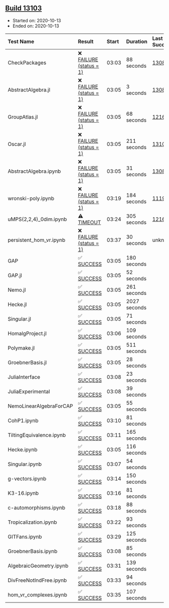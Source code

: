 ## [Build 13103](https://oscarci.mathematik.uni-kl.de/job/oscar/13103/)

* Started on: 2020-10-13
* Ended on: 2020-10-13

| Test Name    | Result | Start | Duration | Last Success | First Failure |
|:-------------|:-------|:------|:---------|:-------------|:--------------|
| CheckPackages | ❌ [FAILURE (status = 1)](https://oscarci.mathematik.uni-kl.de/job/oscar/13103/artifact/logs/build-13103/CheckPackages.log) | 03:03 | 88 seconds | [13085](https://oscarci.mathematik.uni-kl.de/job/oscar/13085/) | [13086](https://oscarci.mathematik.uni-kl.de/job/oscar/13086/) |
| AbstractAlgebra.jl | ❌ [FAILURE (status = 1)](https://oscarci.mathematik.uni-kl.de/job/oscar/13103/artifact/logs/build-13103/AbstractAlgebra.jl.log) | 03:05 | 3 seconds | [13085](https://oscarci.mathematik.uni-kl.de/job/oscar/13085/) | [13086](https://oscarci.mathematik.uni-kl.de/job/oscar/13086/) |
| GroupAtlas.jl | ❌ [FAILURE (status = 1)](https://oscarci.mathematik.uni-kl.de/job/oscar/13103/artifact/logs/build-13103/GroupAtlas.jl.log) | 03:05 | 68 seconds | [12167](https://oscarci.mathematik.uni-kl.de/job/oscar/12167/) | [12168](https://oscarci.mathematik.uni-kl.de/job/oscar/12168/) |
| Oscar.jl | ❌ [FAILURE (status = 1)](https://oscarci.mathematik.uni-kl.de/job/oscar/13103/artifact/logs/build-13103/Oscar.jl.log) | 03:05 | 211 seconds | [13102](https://oscarci.mathematik.uni-kl.de/job/oscar/13102/) | [13103](https://oscarci.mathematik.uni-kl.de/job/oscar/13103/) |
| AbstractAlgebra.ipynb | ❌ [FAILURE (status = 1)](https://oscarci.mathematik.uni-kl.de/job/oscar/13103/artifact/logs/build-13103/AbstractAlgebra.ipynb.log) | 03:05 | 31 seconds | [13085](https://oscarci.mathematik.uni-kl.de/job/oscar/13085/) | [13086](https://oscarci.mathematik.uni-kl.de/job/oscar/13086/) |
| wronski-poly.ipynb | ❌ [FAILURE (status = 1)](https://oscarci.mathematik.uni-kl.de/job/oscar/13103/artifact/logs/build-13103/wronski-poly.ipynb.log) | 03:19 | 184 seconds | [11192](https://oscarci.mathematik.uni-kl.de/job/oscar/11192/) | [11193](https://oscarci.mathematik.uni-kl.de/job/oscar/11193/) |
| uMPS(2,2,4)_0dim.ipynb | ⚠ [TIMEOUT](https://oscarci.mathematik.uni-kl.de/job/oscar/13103/artifact/logs/build-13103/uMPS-2-2-4-_0dim.ipynb.log) | 03:24 | 305 seconds | [12167](https://oscarci.mathematik.uni-kl.de/job/oscar/12167/) | [12168](https://oscarci.mathematik.uni-kl.de/job/oscar/12168/) |
| persistent_hom_vr.ipynb | ❌ [FAILURE (status = 1)](https://oscarci.mathematik.uni-kl.de/job/oscar/13103/artifact/logs/build-13103/persistent_hom_vr.ipynb.log) | 03:37 | 30 seconds | unknown | unknown |
| GAP | ✅ [SUCCESS](https://oscarci.mathematik.uni-kl.de/job/oscar/13103/artifact/logs/build-13103/GAP.log) | 03:05 | 180 seconds |  |  |
| GAP.jl | ✅ [SUCCESS](https://oscarci.mathematik.uni-kl.de/job/oscar/13103/artifact/logs/build-13103/GAP.jl.log) | 03:05 | 52 seconds |  |  |
| Nemo.jl | ✅ [SUCCESS](https://oscarci.mathematik.uni-kl.de/job/oscar/13103/artifact/logs/build-13103/Nemo.jl.log) | 03:05 | 261 seconds |  |  |
| Hecke.jl | ✅ [SUCCESS](https://oscarci.mathematik.uni-kl.de/job/oscar/13103/artifact/logs/build-13103/Hecke.jl.log) | 03:05 | 2027 seconds |  |  |
| Singular.jl | ✅ [SUCCESS](https://oscarci.mathematik.uni-kl.de/job/oscar/13103/artifact/logs/build-13103/Singular.jl.log) | 03:05 | 71 seconds |  |  |
| HomalgProject.jl | ✅ [SUCCESS](https://oscarci.mathematik.uni-kl.de/job/oscar/13103/artifact/logs/build-13103/HomalgProject.jl.log) | 03:06 | 109 seconds |  |  |
| Polymake.jl | ✅ [SUCCESS](https://oscarci.mathematik.uni-kl.de/job/oscar/13103/artifact/logs/build-13103/Polymake.jl.log) | 03:05 | 511 seconds |  |  |
| GroebnerBasis.jl | ✅ [SUCCESS](https://oscarci.mathematik.uni-kl.de/job/oscar/13103/artifact/logs/build-13103/GroebnerBasis.jl.log) | 03:05 | 28 seconds |  |  |
| JuliaInterface | ✅ [SUCCESS](https://oscarci.mathematik.uni-kl.de/job/oscar/13103/artifact/logs/build-13103/JuliaInterface.log) | 03:08 | 23 seconds |  |  |
| JuliaExperimental | ✅ [SUCCESS](https://oscarci.mathematik.uni-kl.de/job/oscar/13103/artifact/logs/build-13103/JuliaExperimental.log) | 03:08 | 39 seconds |  |  |
| NemoLinearAlgebraForCAP | ✅ [SUCCESS](https://oscarci.mathematik.uni-kl.de/job/oscar/13103/artifact/logs/build-13103/NemoLinearAlgebraForCAP.log) | 03:05 | 55 seconds |  |  |
| CohP1.ipynb | ✅ [SUCCESS](https://oscarci.mathematik.uni-kl.de/job/oscar/13103/artifact/logs/build-13103/CohP1.ipynb.log) | 03:10 | 81 seconds |  |  |
| TiltingEquivalence.ipynb | ✅ [SUCCESS](https://oscarci.mathematik.uni-kl.de/job/oscar/13103/artifact/logs/build-13103/TiltingEquivalence.ipynb.log) | 03:11 | 165 seconds |  |  |
| Hecke.ipynb | ✅ [SUCCESS](https://oscarci.mathematik.uni-kl.de/job/oscar/13103/artifact/logs/build-13103/Hecke.ipynb.log) | 03:05 | 116 seconds |  |  |
| Singular.ipynb | ✅ [SUCCESS](https://oscarci.mathematik.uni-kl.de/job/oscar/13103/artifact/logs/build-13103/Singular.ipynb.log) | 03:07 | 54 seconds |  |  |
| g-vectors.ipynb | ✅ [SUCCESS](https://oscarci.mathematik.uni-kl.de/job/oscar/13103/artifact/logs/build-13103/g-vectors.ipynb.log) | 03:14 | 150 seconds |  |  |
| K3-16.ipynb | ✅ [SUCCESS](https://oscarci.mathematik.uni-kl.de/job/oscar/13103/artifact/logs/build-13103/K3-16.ipynb.log) | 03:16 | 81 seconds |  |  |
| c-automorphisms.ipynb | ✅ [SUCCESS](https://oscarci.mathematik.uni-kl.de/job/oscar/13103/artifact/logs/build-13103/c-automorphisms.ipynb.log) | 03:18 | 88 seconds |  |  |
| Tropicalization.ipynb | ✅ [SUCCESS](https://oscarci.mathematik.uni-kl.de/job/oscar/13103/artifact/logs/build-13103/Tropicalization.ipynb.log) | 03:22 | 93 seconds |  |  |
| GITFans.ipynb | ✅ [SUCCESS](https://oscarci.mathematik.uni-kl.de/job/oscar/13103/artifact/logs/build-13103/GITFans.ipynb.log) | 03:29 | 125 seconds |  |  |
| GroebnerBasis.ipynb | ✅ [SUCCESS](https://oscarci.mathematik.uni-kl.de/job/oscar/13103/artifact/logs/build-13103/GroebnerBasis.ipynb.log) | 03:08 | 85 seconds |  |  |
| AlgebraicGeometry.ipynb | ✅ [SUCCESS](https://oscarci.mathematik.uni-kl.de/job/oscar/13103/artifact/logs/build-13103/AlgebraicGeometry.ipynb.log) | 03:31 | 139 seconds |  |  |
| DivFreeNotIndFree.ipynb | ✅ [SUCCESS](https://oscarci.mathematik.uni-kl.de/job/oscar/13103/artifact/logs/build-13103/DivFreeNotIndFree.ipynb.log) | 03:33 | 94 seconds |  |  |
| hom_vr_complexes.ipynb | ✅ [SUCCESS](https://oscarci.mathematik.uni-kl.de/job/oscar/13103/artifact/logs/build-13103/hom_vr_complexes.ipynb.log) | 03:35 | 107 seconds |  |  |
